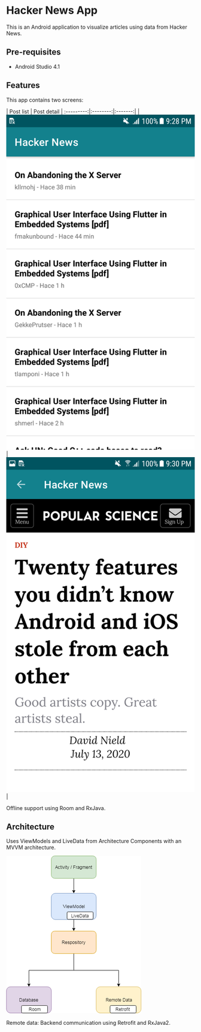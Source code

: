 # Hacker News App
This is an Android application to visualize articles using data from Hacker News.

## Pre-requisites
* Android Studio 4.1

## Features
This app contains two screens:

| Post list  | Post detail |
:---------:|:--------:|:-------:|
| ![](https://github.com/nicoduarte/articles/blob/main/art/img_list.png) | ![](https://github.com/nicoduarte/articles/blob/main/art/img_detail.png) |

Offline support using Room and RxJava.

## Architecture
Uses ViewModels and LiveData from Architecture Components with an MVVM architecture.

![](https://github.com/nicoduarte/articles/blob/main/art/img_architecture.png)

Remote data: Backend communication using Retrofit and RxJava2.
